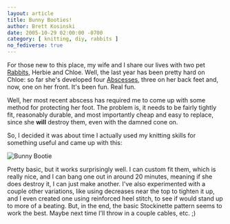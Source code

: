 ```yaml
---
layout: article
title: Bunny Booties!
author: Brett Kosinski
date: 2005-10-29 02:00:00 -0700
category: [ knitting, diy, rabbits ]
no_fediverse: true
---
```


For those new to this place, my wife and I share our lives with two pet [Rabbits](Rabbits.md), Herbie and Chloe.  Well, the last year has been pretty hard on Chloe:  so far she's developed four [Abscesses](Abscesses.md), three on her back feet and, now, one on her front.  It's been fun.  Real fun.  

Well, her most recent abscess has required me to come up with some method for protecting her foot.  The problem is, it needs to be fairly tightly fit, reasonably durable, and most importantly cheap and easy to replace, since she **will** destroy them, even with the damned cone on.

So, I decided it was about time I actually used my knitting skills for something useful and came up with this:

![Bunny Bootie](/assets/images/Bunny_Bootie)

Pretty basic, but it works surprisingly well.  I can custom fit them, which is really nice, and I can bang one out in around 20 minutes, meaning if she does destroy it, I can just make another.  I've also experimented with a couple other variations, like using decreases near the top to tighten it up, and I even created one using reinforced heel stitch, to see if would stand up to more of a beating.  But, in the end, the basic Stockinette pattern seems to work the best.  Maybe next time I'll throw in a couple cables, etc. ;)

